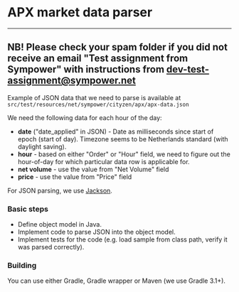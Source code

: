 # APX market data parser

---
**NB!** Please check your spam folder if you did not receive an email "**Test assignment from Sympower**" with instructions 
from [dev-test-assignment@sympower.net](mailto:dev-test-assignment@sympower.net)
---
Example of JSON data that we need to parse is available at
`src/test/resources/net/sympower/cityzen/apx/apx-data.json`

We need the following data for each hour of the day:

* **date** ("date_applied" in JSON) - Date as milliseconds since start of epoch (start of day). Timezone seems to be Netherlands standard (with daylight saving).
* **hour** - based on either "Order" or "Hour" field, we need to figure out the hour-of-day for which particular data row is applicable for.
* **net volume** - use the value from "Net Volume" field
* **price** - use the value from "Price" field

For JSON parsing, we use [Jackson](https://github.com/FasterXML/jackson).

### Basic steps

* Define object model in Java.
* Implement code to parse JSON into the object model.
* Implement tests for the code (e.g. load sample from class path, verify it was parsed correctly).

### Building

You can use either Gradle, Gradle wrapper or Maven (we use Gradle 3.1+).
